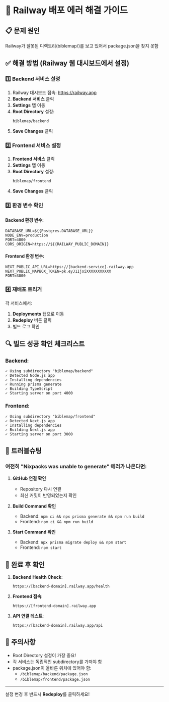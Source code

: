 # 🚨 Railway 배포 에러 해결 가이드

## 📋 문제 원인
Railway가 잘못된 디렉토리(biblemap/)를 보고 있어서 package.json을 찾지 못함

## ✅ 해결 방법 (Railway 웹 대시보드에서 설정)

### 1️⃣ Backend 서비스 설정
1. Railway 대시보드 접속: https://railway.app
2. **Backend 서비스** 클릭
3. **Settings** 탭 이동
4. **Root Directory** 설정:
   ```
   biblemap/backend
   ```
5. **Save Changes** 클릭

### 2️⃣ Frontend 서비스 설정
1. **Frontend 서비스** 클릭
2. **Settings** 탭 이동
3. **Root Directory** 설정:
   ```
   biblemap/frontend
   ```
4. **Save Changes** 클릭

### 3️⃣ 환경 변수 확인

#### Backend 환경 변수:
```env
DATABASE_URL=${{Postgres.DATABASE_URL}}
NODE_ENV=production
PORT=4000
CORS_ORIGIN=https://${{RAILWAY_PUBLIC_DOMAIN}}
```

#### Frontend 환경 변수:
```env
NEXT_PUBLIC_API_URL=https://[backend-service].railway.app
NEXT_PUBLIC_MAPBOX_TOKEN=pk.eyJ1IjoiXXXXXXXXXXX
PORT=3000
```

### 4️⃣ 재배포 트리거
각 서비스에서:
1. **Deployments** 탭으로 이동
2. **Redeploy** 버튼 클릭
3. 빌드 로그 확인

## 🔍 빌드 성공 확인 체크리스트

### Backend:
```
✓ Using subdirectory "biblemap/backend"
✓ Detected Node.js app
✓ Installing dependencies
✓ Running prisma generate
✓ Building TypeScript
✓ Starting server on port 4000
```

### Frontend:
```
✓ Using subdirectory "biblemap/frontend"
✓ Detected Next.js app
✓ Installing dependencies
✓ Building Next.js app
✓ Starting server on port 3000
```

## 🐛 트러블슈팅

### 여전히 "Nixpacks was unable to generate" 에러가 나온다면:

1. **GitHub 연결 확인**
   - Repository 다시 연결
   - 최신 커밋이 반영되었는지 확인

2. **Build Command 확인**
   - Backend: `npm ci && npx prisma generate && npm run build`
   - Frontend: `npm ci && npm run build`

3. **Start Command 확인**
   - Backend: `npx prisma migrate deploy && npm start`
   - Frontend: `npm start`

## 🎯 완료 후 확인

1. **Backend Health Check**:
   ```
   https://[backend-domain].railway.app/health
   ```

2. **Frontend 접속**:
   ```
   https://[frontend-domain].railway.app
   ```

3. **API 연결 테스트**:
   ```
   https://[backend-domain].railway.app/api
   ```

## 📝 주의사항

- Root Directory 설정이 가장 중요!
- 각 서비스는 독립적인 subdirectory를 가져야 함
- package.json이 올바른 위치에 있어야 함:
  - `/biblemap/backend/package.json`
  - `/biblemap/frontend/package.json`

---

설정 변경 후 반드시 **Redeploy**를 클릭하세요!